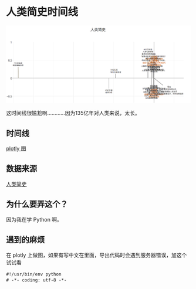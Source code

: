 # 人类简史时间线

![Image of Yaktocat](./art/human.png)

这时间线很尴尬啊…………因为135亿年对人类来说，太长。

## 时间线
[plotly 图](https://plot.ly/~mocoven/12/)

## 数据来源

[人类简史](https://www.amazon.cn/%E4%BA%BA%E7%B1%BB%E7%AE%80%E5%8F%B2-%E4%BB%8E%E5%8A%A8%E7%89%A9%E5%88%B0%E4%B8%8A%E5%B8%9D-Yuval-Noah-Harari/dp/B00T95D35G/ref=tmm_kin_swatch_0?_encoding=UTF8&qid=1491140982&sr=8-1)


## 为什么要弄这个？
因为我在学 Python 啊。

## 遇到的麻烦
在 plotly 上做图，如果有写中文在里面，导出代码时会遇到服务器错误，加这个试试看

	#!/usr/bin/env python
	# -*- coding: utf-8 -*-
